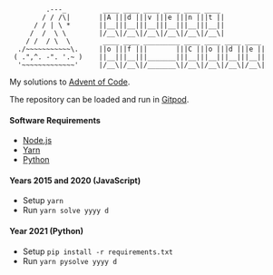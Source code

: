 ```
         .---_         ____ ____ ____ ____ ____ ____
        / / /\|       ||A |||d |||v |||e |||n |||t ||
      / / | \ *       ||__|||__|||__|||__|||__|||__||
     /  /  \ \        |/__\|/__\|/__\|/__\|/__\|/__\|
    / /  / \  \        ____ ____ _________ ____ ____ ____ ____
  ./~~~~~~~~~~~\.     ||o |||f |||       |||C |||o |||d |||e ||
 ( .",^. -". '.~ )    ||__|||__|||_______|||__|||__|||__|||__||
  '~~~~~~~~~~~~~'     |/__\|/__\|/_______\|/__\|/__\|/__\|/__\|
```

My solutions to [Advent of Code](https://adventofcode.com/).

The repository can be loaded and run in [Gitpod](https://gitpod.io/#https://github.com/cascandaliato/Advent-of-Code).

#### Software Requirements
- [Node.js](https://nodejs.org/)
- [Yarn](https://yarnpkg.com/)
- [Python](https://www.python.org/)

#### Years 2015 and 2020 (JavaScript)
- Setup `yarn`
- Run `yarn solve yyyy d`

#### Year 2021 (Python)
- Setup `pip install -r requirements.txt`
- Run `yarn pysolve yyyy d`
